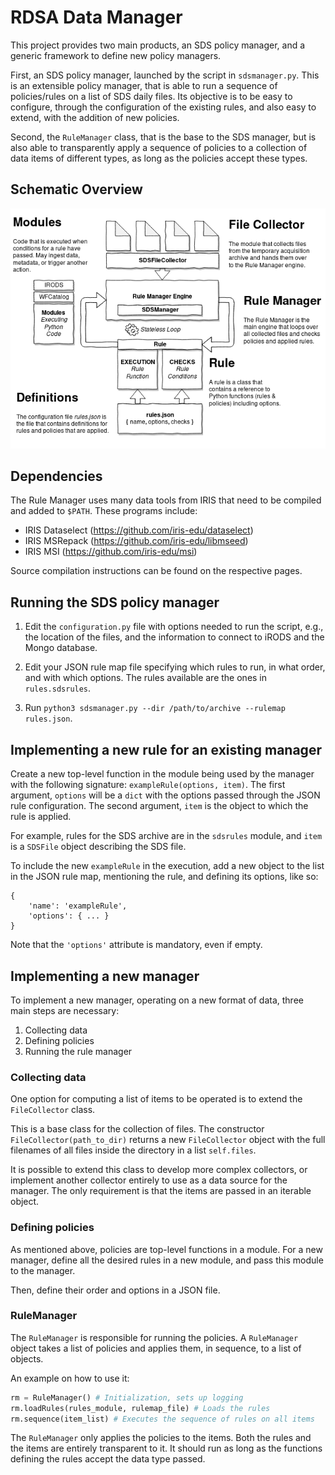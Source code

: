 # RDSA Data Manager

This project provides two main products, an SDS policy manager, and a
generic framework to define new policy managers.

First, an SDS policy manager, launched by the script in
`sdsmanager.py`. This is an extensible policy manager, that is able to
run a sequence of policies/rules on a list of SDS daily files. Its
objective is to be easy to configure, through the configuration of the
existing rules, and also easy to extend, with the addition of new
policies.

Second, the `RuleManager` class, that is the base to the SDS manager,
but is also able to transparently apply a sequence of policies to a
collection of data items of different types, as long as the policies
accept these types.

## Schematic Overview

![Schematic Overview of RDSA Rule Manager](rule-manager.png)

## Dependencies

The Rule Manager uses many data tools from IRIS that need to be compiled and
added to `$PATH`. These programs include:

- IRIS Dataselect (https://github.com/iris-edu/dataselect)
- IRIS MSRepack (https://github.com/iris-edu/libmseed)
- IRIS MSI (https://github.com/iris-edu/msi)

Source compilation instructions can be found on the respective pages.

## Running the SDS policy manager

1) Edit the `configuration.py` file with options needed to run the script, e.g.,
the location of the files, and the information to connect to iRODS and the Mongo
database.

2) Edit your JSON rule map file specifying which rules to run, in what order, and
with which options. The rules available are the ones in `rules.sdsrules`.

3) Run `python3 sdsmanager.py --dir /path/to/archive --rulemap rules.json`.

## Implementing a new rule for an existing manager

Create a new top-level function in the module being used by the
manager with the following signature: `exampleRule(options,
item)`. The first argument, `options` will be a `dict` with the
options passed through the JSON rule configuration. The second
argument, `item` is the object to which the rule is applied.

For example, rules for the SDS archive are in the `sdsrules` module,
and `item` is a `SDSFile` object describing the SDS file.

To include the new `exampleRule` in the execution, add a new object to the list
in the JSON rule map, mentioning the rule, and defining its options, like so:
```
{
    'name': 'exampleRule',
    'options': { ... }
}
```

Note that the `'options'` attribute is mandatory, even if empty.

## Implementing a new manager

To implement a new manager, operating on a new format of data, three
main steps are necessary:
1) Collecting data
2) Defining policies
3) Running the rule manager

### Collecting data

One option for computing a list of items to be operated is to extend
the `FileCollector` class.

This is a base class for the collection of files. The constructor
`FileCollector(path_to_dir)` returns a new `FileCollector` object with
the full filenames of all files inside the directory in a list
`self.files`.

It is possible to extend this class to develop more complex
collectors, or implement another collector entirely to use as a data
source for the manager. The only requirement is that the items are
passed in an iterable object.

### Defining policies

As mentioned above, policies are top-level functions in a module. For
a new manager, define all the desired rules in a new module, and pass
this module to the manager.

Then, define their order and options in a JSON file.

### RuleManager

The `RuleManager` is responsible for running the policies. A
`RuleManager` object takes a list of policies and applies them, in
sequence, to a list of objects.

An example on how to use it:

```python
rm = RuleManager() # Initialization, sets up logging
rm.loadRules(rules_module, rulemap_file) # Loads the rules
rm.sequence(item_list) # Executes the sequence of rules on all items
```

The `RuleManager` only applies the policies to the items. Both the
rules and the items are entirely transparent to it. It should run as
long as the functions defining the rules accept the data type passed.

